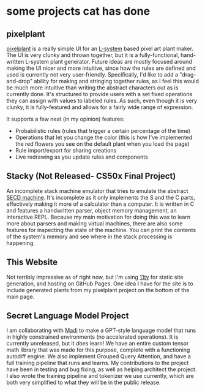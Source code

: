 # some projects cat has done

## pixelplant
[pixelplant](https://xk86.github.io/pixelplant/) is a really simple UI for an [L-system](https://en.wikipedia.org/wiki/L-system) based pixel art plant maker.
The UI is very clunky and thrown together, but it is a fully-functional, hand-written L-system plant generator.
Future ideas are mostly focused around making the UI nicer and more intuitive, since how the rules are defined and used is currently not very user-friendly.
Specifically, I'd like to add a "drag-and-drop" ability for making and stringing together rules, as I feel this would be much more intuitive than writing the abstract characters out as is currently done.
It's structured to provide users with a set fixed operations they can assign with values to labeled rules.
As such, even though it is very clunky, it is fully-featured and allows for a fairly wide range of expression.

It supports a few neat (in my opinion) features:
- Probabilistic rules (rules that trigger a certain percentage of the time)
- Operations that let you change the color (this is how I've implemented the red flowers you see on the default plant when you load the page)
- Rule import/export for sharing creations
- Live redrawing as you update rules and components

## Stacky (Not Released- CS50x Final Project)
An incomplete stack machine emulator that tries to emulate the abstract [SECD machine](https://en.wikipedia.org/wiki/SECD_machine).
It's incomplete as it only implements the S and the C parts, effectively making it more of a calculator than a computer.
It is written in C and features a handwritten parser, object memory management, an interactive REPL.
Because my main motivation for doing this was to learn more about parsers and making virtual machines, there are also some features for inspecting the state of the machine.
You can print the contents of the system's memory and see where in the stack processing is happening.

## This Website
Not terribly impressive as of right now, but I'm using [11ty](https://11ty.dev) for static site generation, and hosting on GitHub Pages.
One idea I have for the site is to include generated plants from my pixelplant project on the bottom of the main page.

## Secret Language Model Project
I am collaborating with [Madi](https://madi.pizza) to make a GPT-style language model that runs in highly constrained environments (no accelerated operations).
It is currently unreleased, but it *does* learn!
We have an entire custom tensor math library that was made for this purpose, complete with a functioning autodiff engine.
We also implement Grouped Query Attention, and have a full training pipeline that runs and learns.
My contributions to the project have been in testing and bug fixing, as well as helping architect the project.
I also wrote the training pipeline and tokenizer we use currently, which are both very simplified to what they will be in the public release.